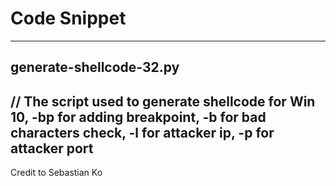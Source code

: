 # Code Snippet
---------------
generate-shellcode-32.py
---
// The script used to generate shellcode for Win 10, -bp for adding breakpoint, -b for bad characters check, -l for attacker ip, -p for attacker port
---
Credit to Sebastian Ko
